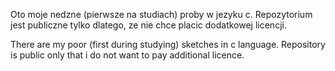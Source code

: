 Oto moje nedzne (pierwsze na studiach) proby w jezyku c. Repozytorium jest publiczne tylko dlatego, ze nie chce placic dodatkowej licencji.

There are my poor (first during studying) sketches in c language. Repository is public only that i do not want to pay additional licence. 
